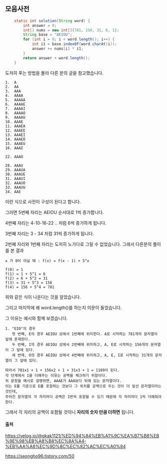 ## 모음사전

```java
    static int solution(String word) {
        int answer = 0;
        int[] nums = new int[]{781, 156, 31, 6, 1};
        String base = "AEIOU";
        for (int i = 0; i < word.length(); i++) {
            int i1 = base.indexOf(word.charAt(i));
            answer += nums[i] * i1;
        }
        return answer + word.length();
    }
```

도저히 푸는 방법을 몰라 다른 분의 글을 참고했습니다.

```
1.  A
2.  AA
3.  AAA
4.  AAAA
5.  AAAAA
6.  AAAAE
7.  AAAAI
8.  AAAAO
9.  AAAAU
10. AAAE
11. AAAEA
12. AAAEE
13. AAAEI
14. AAAEO
15. AAAEU
16. AAAI

22. AAAO

28. AAAU
29. AAAUA
30. AAAUE
31. AAAUI
32. AAAUO
33. AAAUU
34. AAE
```

이런 식으로 사전이 구성이 된다고 합니다.

그러면 5번째 자리는 AEIOU 순서대로 1씩 증가합니다.

4번째 자리는 4-10-16-22 .. 처럼 6씩 증가하게 됩니다.

3번째 자리는 3 - 34 처럼 31씩 증가하게 됩니다.

2번째 자리와 1번째 자리는 도저히 노가다로 그릴 수 없었습니다. 그래서 다른분의 풀이를 본 결과

```
x 가 0이 아닐 때 : f(x) = f(x - 1) + 5^x

f(0) = 1
f(1) = 1 + 5^1 = 6
f(2) = 6 + 5^2 = 31
f(3) = 31 + 5^3 = 156
f(4) = 156 + 5^4 = 781
```

위와 같은 식이 나온다는 것을 알았습니다.



그리고 마지막에 왜 word.length()를 하는지 의문이 들었습니다.

그 이유는 예시와 함께 보겠습니다.

```
1. "EIO"의 경우
   첫 번째, E의 경우 AEIOU 상에서 1번째에 위치한다. A로 시작하는 781개의 문자열이 앞에 존재한다.
   두 번째, I의 경우 AEIOU 상에서 2번째에 위치하고, A, E로 시작하는 156개의 문자열이 그 앞에 있다.
   세 번재, O의 경우 AEIOU 상에서 4번째에 위치하고, A, E, I로 시작하는 31개의 문자열이 그 앞에 있다.

따라서 781x1 + 1 + 156x2 + 1 + 31x3 + 1 = 1189이 된다.
각 단계에서 1을 더해주는 이유는 공백을 체크하기 위함이다.
위 문장을 예시로 설명하면, AAAE가 AAA보다 뒤에 있는 문자열이다.
이는 E를 기준으로 E를 포함하는 것보다 그 위치를 공백으로 두는 것이 더 앞선 문자열이라는 것인데,
주어진 문자열의 각 자리마다 공백은 1번씩 포함될 수 있기 때문에 각 자리마다 1씩 더해줘야 한다.
```

그래서 각 자리의 공백이 포함될 것이니 **자리의 숫자 만큼 더하면** 됩니다.



#### 출처

https://velog.io/@gkak1121/%ED%94%84%EB%A1%9C%EA%B7%B8%EB%9E%98%EB%A8%B8%EC%8A%A4-%EB%AA%A8%EC%9D%8C%EC%82%AC%EC%A0%84

https://seongho96.tistory.com/50